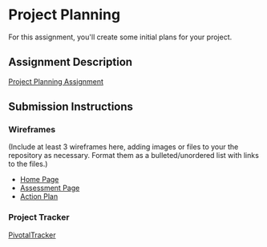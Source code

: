 # Project Planning
For this assignment, you'll create some initial plans for your project.

## Assignment Description
[Project Planning Assignment](https://education.launchcode.org/liftoff/assignments/planning/)

## Submission Instructions

### Wireframes

(Include at least 3 wireframes here, adding images or files to your the repository as necessary. Format them as a bulleted/unordered list with links to the files.)

* [Home Page](https://raw.githubusercontent.com/gloriahigley/liftoff-assignments/master/P3-Project_Planning/assets/HomePage.png)
* [Assessment Page](https://raw.githubusercontent.com/gloriahigley/liftoff-assignments/master/P3-Project_Planning/assets/ActionPlan.png)
* [Action Plan](https://raw.githubusercontent.com/gloriahigley/liftoff-assignments/master/P3-Project_Planning/assets/AssessmentPage.png)

### Project Tracker

[PivotalTracker](https://www.pivotaltracker.com/n/projects/2158153)